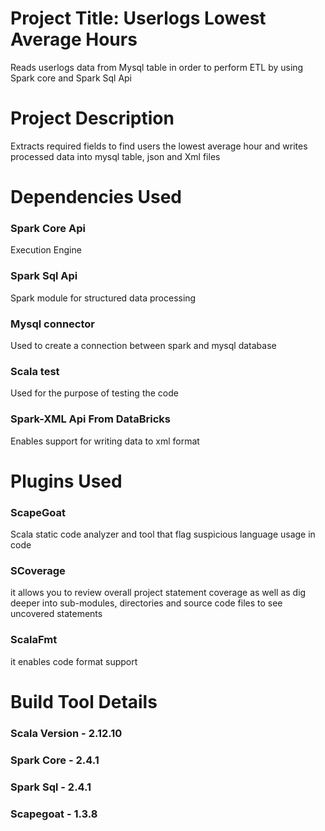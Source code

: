 # Project Title: Userlogs Lowest Average Hours
Reads userlogs data from Mysql table in order to perform ETL by using Spark core and Spark Sql Api 


# Project Description
Extracts required fields to find users the lowest average hour 
and writes processed data into mysql table, json and Xml files

# Dependencies Used
### Spark Core Api 
Execution Engine
### Spark Sql Api
Spark module for structured data processing 
### Mysql connector
Used to create a connection between spark and mysql database
### Scala test
Used for the purpose of testing the code
### Spark-XML Api From DataBricks
Enables support for writing data to xml format

# Plugins Used
### ScapeGoat
Scala static code analyzer and tool that flag suspicious language usage in code
### SCoverage
it allows you to review overall project statement coverage as well as dig deeper into sub-modules, 
directories and source code files to see uncovered statements
### ScalaFmt
it enables code format support

# Build Tool Details
### Scala Version - 2.12.10
### Spark Core - 2.4.1
### Spark Sql - 2.4.1
### Scapegoat - 1.3.8

